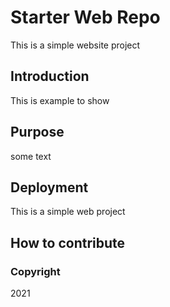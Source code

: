 # Starter Web Repo

This is a simple website project

## Introduction

This is example to show

## Purpose

some text

## Deployment 

This is a simple web project

## How to contribute

### Copyright

2021